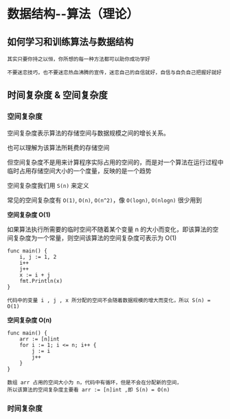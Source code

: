 # 数据结构--算法（理论）

## 如何学习和训练算法与数据结构
`其实只要你持之以恒，你所想的每一种方法都可以助你成功学好`

`不要迷恋技巧，也不要迷恋热血沸腾的宣传，迷恋自己的自信就好，自信与自负自己把握好就好`

## 时间复杂度 & 空间复杂度
### 空间复杂度
空间复杂度表示算法的存储空间与数据规模之间的增长关系。

也可以理解为该算法所耗费的存储空间

但空间复杂度不是用来计算程序实际占用的空间的，而是对一个算法在运行过程中临时占用存储空间大小的一个度量，反映的是一个趋势

空间复杂度我们用 `S(n)` 来定义

常见的空间复杂度有 `O(1)`, `O(n)`, `O(n^2)`，像 `O(logn)`, `O(nlogn)` 很少用到

**空间复杂度 O(1)**

如果算法执行所需要的临时空间不随着某个变量 n 的大小而变化，即该算法的空间复杂度为一个常量，则空间该算法的空间复杂度可表示为 O(1)
```
func main() {
    i, j := 1, 2
    i++
    j++
    x := i + j
    fmt.Println(x)
}

代码中的变量 i , j , x 所分配的空间不会随着数据规模的增大而变化，所以 S(n) = O(1)
```

**空间复杂度 O(n)**
```
func main() {
    arr := [n]int
    for i := 1; i <= n; i++ {
        j := i
        j++
    }
}

数组 arr 占用的空间大小为 n，代码中有循环，但是不会在分配新的空间，
所以该算法的空间复杂度主要看 arr := [n]int ,即 S(n) = O(n)
```

### 时间复杂度
